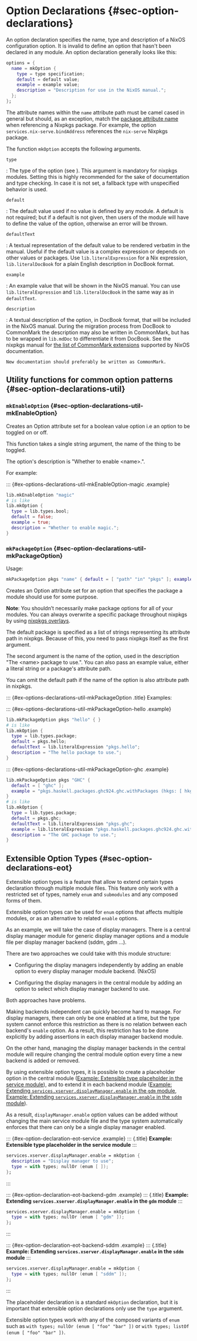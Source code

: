 # Option Declarations {#sec-option-declarations}

An option declaration specifies the name, type and description of a
NixOS configuration option. It is invalid to define an option that
hasn't been declared in any module. An option declaration generally
looks like this:

```nix
options = {
  name = mkOption {
    type = type specification;
    default = default value;
    example = example value;
    description = "Description for use in the NixOS manual.";
  };
};
```

The attribute names within the `name` attribute path must be camel
cased in general but should, as an exception, match the [ package
attribute name](https://nixos.org/nixpkgs/manual/#sec-package-naming)
when referencing a Nixpkgs package. For example, the option
`services.nix-serve.bindAddress` references the `nix-serve` Nixpkgs
package.

The function `mkOption` accepts the following arguments.

`type`

:   The type of the option (see [](#sec-option-types)). This
    argument is mandatory for nixpkgs modules. Setting this is highly
    recommended for the sake of documentation and type checking. In case it is
    not set, a fallback type with unspecified behavior is used.

`default`

:   The default value used if no value is defined by any module. A
    default is not required; but if a default is not given, then users
    of the module will have to define the value of the option, otherwise
    an error will be thrown.

`defaultText`

:   A textual representation of the default value to be rendered verbatim in
    the manual. Useful if the default value is a complex expression or depends
    on other values or packages.
    Use `lib.literalExpression` for a Nix expression, `lib.literalDocBook` for
    a plain English description in DocBook format.

`example`

:   An example value that will be shown in the NixOS manual.
    You can use `lib.literalExpression` and `lib.literalDocBook` in the same way
    as in `defaultText`.

`description`

:   A textual description of the option, in DocBook format, that will be
    included in the NixOS manual. During the migration process from DocBook
    to CommonMark the description may also be written in CommonMark, but has
    to be wrapped in `lib.mdDoc` to differentiate it from DocBook. See
    the nixpkgs manual for [the list of CommonMark extensions](
    https://nixos.org/nixpkgs/manual/#sec-contributing-markup)
    supported by NixOS documentation.

    New documentation should preferably be written as CommonMark.

## Utility functions for common option patterns {#sec-option-declarations-util}

### `mkEnableOption` {#sec-option-declarations-util-mkEnableOption}

Creates an Option attribute set for a boolean value option i.e an
option to be toggled on or off.

This function takes a single string argument, the name of the thing to be toggled.

The option's description is "Whether to enable \<name\>.".

For example:

::: {#ex-options-declarations-util-mkEnableOption-magic .example}
```nix
lib.mkEnableOption "magic"
# is like
lib.mkOption {
  type = lib.types.bool;
  default = false;
  example = true;
  description = "Whether to enable magic.";
}
```

### `mkPackageOption` {#sec-option-declarations-util-mkPackageOption}

Usage:

```nix
mkPackageOption pkgs "name" { default = [ "path" "in" "pkgs" ]; example = "literal example"; }
```

Creates an Option attribute set for an option that specifies the package a module should use for some purpose.

**Note**: You shouldn’t necessarily make package options for all of your modules. You can always overwrite a specific package throughout nixpkgs by using [nixpkgs overlays](https://nixos.org/manual/nixpkgs/stable/#chap-overlays).

The default package is specified as a list of strings representing its attribute path in nixpkgs. Because of this, you need to pass nixpkgs itself as the first argument.

The second argument is the name of the option, used in the description "The \<name\> package to use.". You can also pass an example value, either a literal string or a package's attribute path.

You can omit the default path if the name of the option is also attribute path in nixpkgs.

::: {#ex-options-declarations-util-mkPackageOption .title}
Examples:

::: {#ex-options-declarations-util-mkPackageOption-hello .example}
```nix
lib.mkPackageOption pkgs "hello" { }
# is like
lib.mkOption {
  type = lib.types.package;
  default = pkgs.hello;
  defaultText = lib.literalExpression "pkgs.hello";
  description = "The hello package to use.";
}
```

::: {#ex-options-declarations-util-mkPackageOption-ghc .example}
```nix
lib.mkPackageOption pkgs "GHC" {
  default = [ "ghc" ];
  example = "pkgs.haskell.packages.ghc924.ghc.withPackages (hkgs: [ hkgs.primes ])";
}
# is like
lib.mkOption {
  type = lib.types.package;
  default = pkgs.ghc;
  defaultText = lib.literalExpression "pkgs.ghc";
  example = lib.literalExpression "pkgs.haskell.packages.ghc924.ghc.withPackages (hkgs: [ hkgs.primes ])";
  description = "The GHC package to use.";
}
```

## Extensible Option Types {#sec-option-declarations-eot}

Extensible option types is a feature that allow to extend certain types
declaration through multiple module files. This feature only work with a
restricted set of types, namely `enum` and `submodules` and any composed
forms of them.

Extensible option types can be used for `enum` options that affects
multiple modules, or as an alternative to related `enable` options.

As an example, we will take the case of display managers. There is a
central display manager module for generic display manager options and a
module file per display manager backend (sddm, gdm \...).

There are two approaches we could take with this module structure:

-   Configuring the display managers independently by adding an enable
    option to every display manager module backend. (NixOS)

-   Configuring the display managers in the central module by adding
    an option to select which display manager backend to use.

Both approaches have problems.

Making backends independent can quickly become hard to manage. For
display managers, there can only be one enabled at a time, but the
type system cannot enforce this restriction as there is no relation
between each backend's `enable` option. As a result, this restriction
has to be done explicitly by adding assertions in each display manager
backend module.

On the other hand, managing the display manager backends in the
central module will require changing the central module option every
time a new backend is added or removed.

By using extensible option types, it is possible to create a placeholder
option in the central module
([Example: Extensible type placeholder in the service module](#ex-option-declaration-eot-service)),
and to extend it in each backend module
([Example: Extending `services.xserver.displayManager.enable` in the `gdm` module](#ex-option-declaration-eot-backend-gdm),
[Example: Extending `services.xserver.displayManager.enable` in the `sddm` module](#ex-option-declaration-eot-backend-sddm)).

As a result, `displayManager.enable` option values can be added without
changing the main service module file and the type system automatically
enforces that there can only be a single display manager enabled.

::: {#ex-option-declaration-eot-service .example}
::: {.title}
**Example: Extensible type placeholder in the service module**
:::
```nix
services.xserver.displayManager.enable = mkOption {
  description = "Display manager to use";
  type = with types; nullOr (enum [ ]);
};
```
:::

::: {#ex-option-declaration-eot-backend-gdm .example}
::: {.title}
**Example: Extending `services.xserver.displayManager.enable` in the `gdm` module**
:::
```nix
services.xserver.displayManager.enable = mkOption {
  type = with types; nullOr (enum [ "gdm" ]);
};
```
:::

::: {#ex-option-declaration-eot-backend-sddm .example}
::: {.title}
**Example: Extending `services.xserver.displayManager.enable` in the `sddm` module**
:::
```nix
services.xserver.displayManager.enable = mkOption {
  type = with types; nullOr (enum [ "sddm" ]);
};
```
:::

The placeholder declaration is a standard `mkOption` declaration, but it
is important that extensible option declarations only use the `type`
argument.

Extensible option types work with any of the composed variants of `enum`
such as `with types; nullOr (enum [ "foo" "bar" ])` or `with types;
listOf (enum [ "foo" "bar" ])`.
